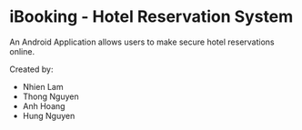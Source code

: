 # iBooking - Hotel Reservation System
An Android Application allows users to make secure hotel reservations online.

Created by:
- Nhien Lam
- Thong Nguyen
- Anh Hoang
- Hung Nguyen
